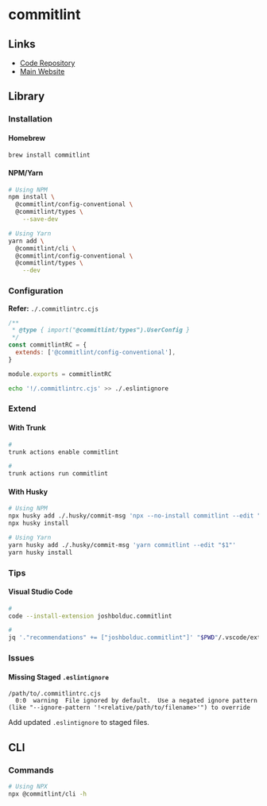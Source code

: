 # commitlint

<!--
https://github.com/editablejs/editable/blob/main/.commitlintrc
-->

## Links

- [Code Repository](https://github.com/conventional-changelog/commitlint)
- [Main Website](https://commitlint.js.org)

## Library

### Installation

#### Homebrew

```sh
brew install commitlint
```

#### NPM/Yarn

```sh
# Using NPM
npm install \
  @commitlint/config-conventional \
  @commitlint/types \
    --save-dev

# Using Yarn
yarn add \
  @commitlint/cli \
  @commitlint/config-conventional \
  @commitlint/types \
    --dev
```

### Configuration

**Refer:** `./.commitlintrc.cjs`

```cjs
/**
 * @type { import("@commitlint/types").UserConfig }
 */
const commitlintRC = {
  extends: ['@commitlint/config-conventional'],
}

module.exports = commitlintRC
```

```sh
echo '!/.commitlintrc.cjs' >> ./.eslintignore
```

### Extend

#### With Trunk

```sh
#
trunk actions enable commitlint

#
trunk actions run commitlint
```

#### With Husky

```sh
# Using NPM
npx husky add ./.husky/commit-msg 'npx --no-install commitlint --edit "$1"'
npx husky install

# Using Yarn
yarn husky add ./.husky/commit-msg 'yarn commitlint --edit "$1"'
yarn husky install
```

### Tips

#### Visual Studio Code

```sh
#
code --install-extension joshbolduc.commitlint

#
jq '."recommendations" += ["joshbolduc.commitlint"]' "$PWD"/.vscode/extensions.json | sponge "$PWD"/.vscode/extensions.json
```

### Issues

#### Missing Staged `.eslintignore`

```log
/path/to/.commitlintrc.cjs
  0:0  warning  File ignored by default.  Use a negated ignore pattern (like "--ignore-pattern '!<relative/path/to/filename>'") to override
```

Add updated `.eslintignore` to staged files.

## CLI

### Commands

```sh
# Using NPX
npx @commitlint/cli -h
```
